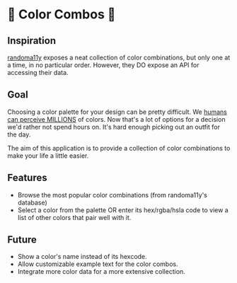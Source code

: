 # 🌈 Color Combos 🌈

## Inspiration
[randoma11y](https://www.randoma11y.com/#) exposes a neat collection of color combinations, but only
one at a time, in no particular order. However, they DO expose an API for accessing their data.

## Goal
Choosing a color palette for your design can be pretty difficult. We [humans can perceive MILLIONS](https://www.colormatters.com/color-and-vision/color-and-vision-matters) of colors. Now that's a lot
of options for a decision we'd rather not spend hours on. It's hard enough picking out an outfit for
the day.

The aim of this application is to provide a collection of color combinations to make your life a
little easier.

## Features
* Browse the most popular color combinations (from randoma11y's database)
* Select a color from the palette OR enter its hex/rgba/hsla code to view a list of other colors that 
pair well with it.

## Future
* Show a color's name instead of its hexcode.
* Allow customizable example text for the color combos.
* Integrate more color data for a more extensive collection.